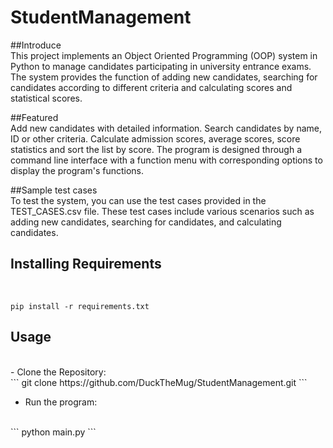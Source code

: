 # StudentManagement

##Introduce
<br>
This project implements an Object Oriented Programming (OOP) system in Python to manage candidates participating in university entrance exams. The system provides the function of adding new candidates, searching for candidates according to different criteria and calculating scores and statistical scores.

##Featured
<br>
Add new candidates with detailed information. Search candidates by name, ID or other criteria. Calculate admission scores, average scores, score statistics and sort the list by score.
The program is designed through a command line interface with a function menu with corresponding options to display the program's functions.

##Sample test cases
<br>
To test the system, you can use the test cases provided in the TEST_CASES.csv file. These test cases include various scenarios such as adding new candidates, searching for candidates, and calculating candidates.

## Installing Requirements
<br>

```pip
pip install -r requirements.txt
```

## Usage
<br>
- Clone the Repository:
 <br>
 ```
 git clone https://github.com/DuckTheMug/StudentManagement.git 
 ```
  

- Run the program:
<br>
```
python main.py
```
